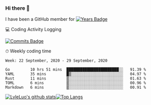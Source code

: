 ### Hi there 👋
I have been a GitHub member for [![Years Badge](https://badges.pufler.dev/years/LyleLuo)](https://badges.pufler.dev)

<!--
**LyleLuo/LyleLuo** is a ✨ _special_ ✨ repository because its `README.md` (this file) appears on your GitHub profile.

Here are some ideas to get you started:
- 👯 I’m looking to collaborate on ...
- 🤔 I’m looking for help with ...
- 📫 How to reach me: ...
- 😄 Pronouns: ...
- ⚡ Fun fact: ...
-->

💻 Coding Activity Logging

[![Commits Badge](https://badges.pufler.dev/commits/weekly/LyleLuo)](https://badges.pufler.dev)

⏱ Weekly coding time

<!--START_SECTION:waka-->
```text
Week: 22 September, 2020 - 29 September, 2020

Go         10 hrs 51 mins  ███████████████████████░░   91.39 % 
YAML       35 mins         █▒░░░░░░░░░░░░░░░░░░░░░░░   04.97 % 
Rust       11 mins         ▒░░░░░░░░░░░░░░░░░░░░░░░░   01.63 % 
TOML       6 mins          ▒░░░░░░░░░░░░░░░░░░░░░░░░   00.96 % 
Markdown   6 mins          ▒░░░░░░░░░░░░░░░░░░░░░░░░   00.91 % 
```
<!--END_SECTION:waka-->

[![LyleLuo's github stats](https://github-readme-stats.vercel.app/api?username=LyleLuo)](https://github.com/anuraghazra/github-readme-stats)[![Top Langs](https://github-readme-stats.vercel.app/api/top-langs/?username=LyleLuo&layout=compact)](https://github.com/anuraghazra/github-readme-stats)
